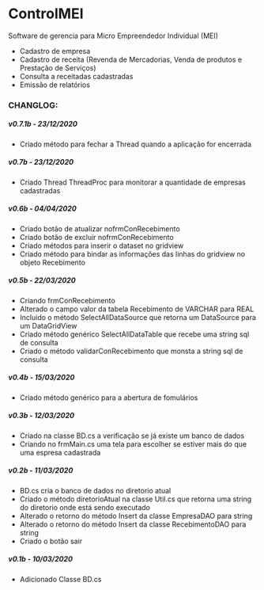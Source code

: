 # ControlMEI

Software de gerencia para Micro Empreendedor Individual (MEI)
- Cadastro de empresa
- Cadastro de receita (Revenda de Mercadorias, Venda de produtos e Prestação de Serviços)
- Consulta a receitadas cadastradas
- Emissão de relatórios

### CHANGLOG:

##### v0.7.1b - 23/12/2020
- Criado método para fechar a Thread quando a aplicação for encerrada

##### v0.7b - 23/12/2020
- Criado Thread ThreadProc para monitorar a quantidade de empresas cadastradas

##### v0.6b - 04/04/2020
- Criado botão de atualizar nofrmConRecebimento
- Criado botão de excluir nofrmConRecebimento
- Criado métodos para inserir o dataset no gridview
- Criado método para bindar as informações das linhas do gridview no objeto Recebimento

##### v0.5b - 22/03/2020
- Criando frmConRecebimento
- Alterado o campo valor da tabela Recebimento de VARCHAR para REAL
- Incluido o método SelectAllDataSource que retorna um DataSource para um DataGridView
- Criado método genérico SelectAllDataTable que recebe uma string sql de consulta
- Criado o método validarConRecebimento que monsta a string sql de consulta

##### v0.4b - 15/03/2020
- Criado método genérico para a abertura de fomulários

##### v0.3b - 12/03/2020
- Criado na classe BD.cs a verificação se já existe um banco de dados
- Criando no frmMain.cs uma tela para escolher se estiver mais do que uma espresa cadastrada

##### v0.2b - 11/03/2020
- BD.cs cria o banco de dados no diretorio atual
- Criado o método diretorioAtual na classe Util.cs que retorna uma string do diretorio onde está sendo executado
- Alterado o retorno do método Insert da classe EmpresaDAO para string
- Alterado o retorno do método Insert da classe RecebimentoDAO para string
- Criado o botão sair

##### v0.1b - 10/03/2020
- Adicionado Classe BD.cs 